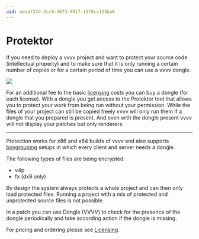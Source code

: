 ```yaml
---
uid: aeaa732d-3cc8-4673-9817-15f0cc125ba6
---
```


# Protektor

If you need to deploy a vvvv project and want to protect your source code (intellectual property) and to make sure that it is only running a certain number of copies or for a certain period of time you can use a vvvv dongle. 

![](~/img/dongle_0.png "")

For an additional fee to the basic <a href="https://shop.vvvv.org" class="extURL" target="_blank">licensing</a> costs you can buy a dongle (for each license). With a dongle you get access to the Protektor tool that allows you to protect your work from being run without your permission. While the files of your project can still be copied freely vvvv will only run them if a dongle that you prepared is present. And even with the dongle present vvvv will not display your patches but only renderers.

---

Protection works for x86 and x64 builds of vvvv and also supports [boygrouping](xref:9d029794-1266-4e60-961f-33e6f95af7e6) setups in which every client and server needs a dongle.

The following types of files are being encrypted:

* v4p
* fx (dx9 only)

By design the system always protects a whole project and can then only load protected files. Running a project with a mix of protected and unprotected source files is not possible.

In a patch you can use <span class="node">Dongle (VVVV)</span> to check for the presence of the dongle periodically and take according action if the dongle is missing.

For pricing and ordering please see <a href="https://shop.vvvv.org" class="extURL" target="_blank">Licensing</a>.